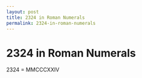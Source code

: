 ```yaml
---
layout: post
title: 2324 in Roman Numerals
permalink: 2324-in-roman-numerals
---
```


# 2324 in Roman Numerals

2324 = MMCCCXXIV
